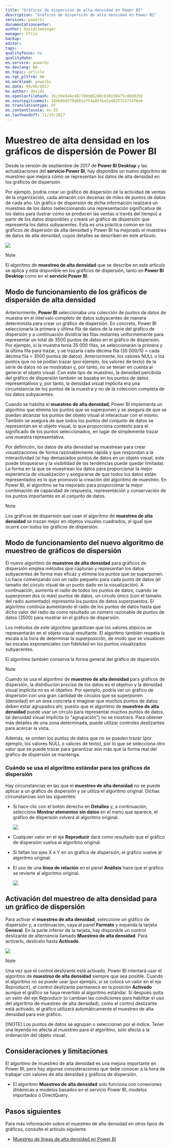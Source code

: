 ```yaml
---
title: "Gráficos de dispersión de alta densidad en Power BI"
description: "Gráficos de dispersión de alta densidad en Power BI"
services: powerbi
documentationcenter: 
author: davidiseminger
manager: kfile
backup: 
editor: 
tags: 
qualityfocus: no
qualitydate: 
ms.service: powerbi
ms.devlang: NA
ms.topic: article
ms.tgt_pltfrm: NA
ms.workload: powerbi
ms.date: 09/06/2017
ms.author: davidi
ms.openlocfilehash: 16c39e646c487789de62d0c030150475c8bb8292
ms.sourcegitcommit: 284b09d579d601e754a05fba2a4025723724f8eb
ms.translationtype: HT
ms.contentlocale: es-ES
ms.lasthandoff: 11/15/2017
---
```

# <a name="high-density-sampling-in-power-bi-scatter-charts"></a>Muestreo de alta densidad en los gráficos de dispersión de Power BI
Desde la versión de septiembre de 2017 de **Power BI Desktop** y las actualizaciones del **servicio Power BI**, hay disponible un nuevo algoritmo de muestreo que mejora cómo se representan los datos de alta densidad en los gráficos de dispersión.

Por ejemplo, podría crear un gráfico de dispersión de la actividad de ventas de la organización, cada almacén con decenas de miles de puntos de datos de cada año. Un gráfico de dispersión de dicha información realizará un muestreo de los datos (seleccionando una representación significativa de los datos para ilustrar cómo se producen las ventas a través del tiempo) a partir de los datos disponibles y creará un gráfico de dispersión que representa los datos subyacentes. Esta es una práctica común en los gráficos de dispersión de alta densidad y Power BI ha mejorado el muestreo de datos de alta densidad, cuyos detalles se describen en este artículo.

![](media/desktop-high-density-scatter-charts/high-density-scatter-charts_01.png)

> [!NOTE]
> El algoritmo de **muestreo de alta densidad** que se describe en este artículo se aplica y está disponible en los gráficos de dispersión, tanto en **Power BI Desktop** como en el **servicio Power BI**.
> 
> 

## <a name="how-high-density-scatter-charts-work"></a>Modo de funcionamiento de los gráficos de dispersión de alta densidad
Anteriormente, **Power BI** seleccionaba una colección de puntos de datos de muestra en el intervalo completo de datos subyacentes de manera determinista para crear un gráfico de dispersión. En concreto, Power BI seleccionaría la primera y última fila de datos de la serie del gráfico de dispersión y a continuación dividiría las filas restantes uniformemente para representar un total de 3500 puntos de datos en el gráfico de dispersión. Por ejemplo, si la muestra tenía 35 000 filas, se seleccionarán la primera y la última fila para trazar, y se trazaría cada décima fila (35 000/10 = cada décima fila = 3500 puntos de datos). Anteriormente, los valores NULL o los puntos que no se podían trazar (por ejemplo, los valores de texto) de la serie de datos no se mostraban y, por tanto, no se tenían en cuenta al generar el objeto visual. Con este tipo de muestreo, la densidad percibida del gráfico de dispersión también se basaba en los puntos de datos representativos y, por tanto, la densidad visual implícita era una circunstancia de los puntos de la muestra y no de la colección completa de los datos subyacentes.

Cuando se habilita el **muestreo de alta densidad**, Power BI implementa un algoritmo que elimina los puntos que se superponen y se asegura de que se puedan alcanzar los puntos del objeto visual al interactuar con el mismo. También se asegura de que todos los puntos del conjunto de datos se representan en el objeto visual, lo que proporciona contexto para el significado de los puntos seleccionados, en lugar de simplemente trazar una muestra representativa.

Por definición, los datos de alta densidad se muestrean para crear visualizaciones de forma razonablemente rápida y que respondan a la interactividad (si hay demasiados puntos de datos en un objeto visual, este puede bloquearse y la visibilidad de las tendencias puede quedar limitada). La forma en la que se muestrean los datos para proporcionar la mejor experiencia de visualización y asegurarse de que todos los datos están representados es lo que promovió la creación del algoritmo de muestreo. En Power BI, el algoritmo se ha mejorado para proporcionar la mejor combinación de capacidad de respuesta, representación y conservación de los puntos importantes en el conjunto de datos.

> [!NOTE]
> Los gráficos de dispersión que usan el algoritmo de **muestreo de alta densidad** se trazan mejor en objetos visuales cuadrados, al igual que ocurre con todos los gráficos de dispersión.
> 
> 

## <a name="how-the-new-scatter-chart-sampling-algorithm-works"></a>Modo de funcionamiento del nuevo algoritmo de muestreo de gráficos de dispersión
El nuevo algoritmo de **muestreo de alta densidad** para gráficos de dispersión emplea métodos que capturan y representan los datos subyacentes de forma más eficaz y elimina los puntos que se superponen. Lo hace comenzando con un radio pequeño para cada punto de datos (el tamaño del círculo visual de un punto dado en la visualización). A continuación, aumenta el radio de todos los puntos de datos; cuando se superponen dos (o más) puntos de datos, un círculo único (con el tamaño del radio aumentado) representa los puntos de datos superpuestos. El algoritmo continúa aumentando el radio de los puntos de datos hasta que dicho valor del radio da como resultado un número razonable de puntos de datos (3500) para mostrar en el gráfico de dispersión.

Los métodos de este algoritmo garantizan que los valores atípicos se representarán en el objeto visual resultante. El algoritmo también respeta la escala a la hora de determinar la superposición, de modo que se visualicen las escalas exponenciales con fidelidad en los puntos visualizados subyacentes.

El algoritmo también conserva la forma general del gráfico de dispersión.

> [!NOTE]
> Cuando se usa el algoritmo de **muestreo de alta densidad** para gráficos de dispersión, la *distribución precisa* de los datos es el objetivo y la densidad visual implícita *no* es el objetivo. Por ejemplo, podría ver un gráfico de dispersión con una gran cantidad de círculos que se superponen (densidad) en un área concreta e imaginar que muchos puntos de datos deben estar agrupados ahí; puesto que el algoritmo de **muestreo de alta densidad** puede usar un círculo para representar muchos puntos de datos, tal densidad visual implícita (o "agrupación") no se mostrará. Para obtener más detalles de una zona determinada, puede utilizar controles deslizantes para acercar la vista.
> 
> 

Además, se omiten los puntos de datos que no se pueden trazar (por ejemplo, los valores NULL o valores de texto), por lo que se selecciona otro valor que se puede trazar para garantizar aún más que la forma real del gráfico de dispersión se mantenga.

### <a name="when-the-standard-algorithm-for-scatter-charts-is-used"></a>Cuándo se usa el algoritmo estándar para los gráficos de dispersión
Hay circunstancias en las que el **muestreo de alta densidad** no se puede aplicar a un gráfico de dispersión y se utiliza el algoritmo original. Dichas circunstancias son las siguientes:

* Si hace clic con el botón derecho en **Detalles** y, a continuación, selecciona **Mostrar elementos sin datos** en el menú que aparece, el gráfico de dispersión volverá al algoritmo original.
  
  ![](media/desktop-high-density-scatter-charts/high-density-scatter-charts_02.png)
* Cualquier valor en el eje **Reproducir** dará como resultado que el gráfico de dispersión vuelva al algoritmo original.
* Si faltan los ejes X e Y en un gráfico de dispersión, el gráfico vuelve al algoritmo original.
* El uso de una **línea de relación** en el panel **Análisis** hace que el gráfico se revierte al algoritmo original.
  
  ![](media/desktop-high-density-scatter-charts/high-density-scatter-charts_03.png)

## <a name="how-to-turn-on-high-density-sampling-for-a-scatter-chart"></a>Activación del **muestreo de alta densidad** para un gráfico de dispersión
Para activar el **muestreo de alta densidad**, seleccione un gráfico de dispersión y, a continuación, vaya al panel **Formato** y expanda la tarjeta **General**. En la parte inferior de la tarjeta, hay disponible un control deslizante de alternancia llamado **Muestreo de alta densidad**. Para activarlo, deslícelo hasta **Activado**.

![](media/desktop-high-density-scatter-charts/high-density-scatter-charts_04.png)

> [!NOTE]
> Una vez que el control deslizante está activado, Power BI intentará usar el algoritmo de **muestreo de alta densidad** siempre que sea posible. Cuando el algoritmo no se puede usar (por ejemplo, si se coloca un valor en el eje *Reproducir*), el control deslizante permanece en la posición **Activado** aunque el gráfico se haya revertido al algoritmo estándar. Si después quita un valor del eje *Reproducir* (o cambian las condiciones para habilitar el uso del algoritmo de muestreo de alta densidad), como el control deslizante está activado, el gráfico utilizará automáticamente el muestreo de alta densidad para ese gráfico.
> 
> [!NOTE]
> Los puntos de datos se agrupan o seleccionan por el índice. Tener una leyenda no afecta al muestreo para el algoritmo, solo afecta a la ordenación del objeto visual.
> 
> 

## <a name="considerations-and-limitations"></a>Consideraciones y limitaciones
El algoritmo de muestreo de alta densidad es una mejora importante en Power BI, pero hay algunas consideraciones que debe conocer a la hora de trabajar con valores de alta densidad y gráficos de dispersión.

* El algoritmo **Muestreo de alta densidad** solo funciona con conexiones dinámicas a modelos basados en el servicio Power BI, modelos importados o DirectQuery.

## <a name="next-steps"></a>Pasos siguientes
Para más información sobre el muestreo de alta densidad en otros tipos de gráficos, consulte el artículo siguiente.

* [Muestreo de líneas de alta densidad en Power BI](desktop-high-density-sampling.md)

